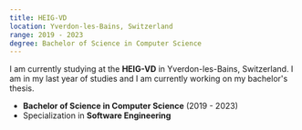 ```yaml
---
title: HEIG-VD
location: Yverdon-les-Bains, Switzerland
range: 2019 - 2023
degree: Bachelor of Science in Computer Science
---
```

I am currently studying at the **HEIG-VD** in Yverdon-les-Bains, Switzerland. I am in my last year of studies and I am currently working on my bachelor's thesis.

- **Bachelor of Science in Computer Science** (2019 - 2023)
- Specialization in **Software Engineering**
